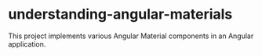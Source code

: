 # understanding-angular-materials
This project implements various Angular Material components in an Angular application.
